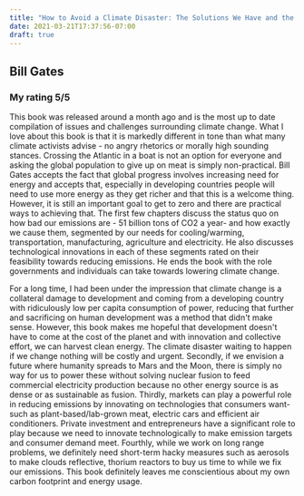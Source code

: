 ```yaml
---
title: "How to Avoid a Climate Disaster: The Solutions We Have and the Breakthroughs We Need"
date: 2021-03-21T17:37:56-07:00
draft: true
---
```

## Bill Gates
### My rating 5/5


This book was released around a month ago and is the most up to date compilation of issues and challenges surrounding climate change. What I love about this book is that it is markedly different in tone than what many climate activists advise - no angry rhetorics or morally high sounding stances. Crossing the Atlantic in a boat is not an option for everyone and asking the global population to give up on meat is simply non-practical. Bill Gates accepts the fact that global progress involves increasing need for energy and accepts that, especially in developing countries people will need to use more energy as they get richer and that this is a welcome thing. However, it is still an important goal to get to zero and there are practical ways to achieving that. The first few chapters discuss the status quo on how bad our emissions are - 51 billion tons of CO2 a year- and how exactly we cause them, segmented by our needs for cooling/warming, transportation, manufacturing, agriculture and electricity. He also discusses technological innovations in each of these segments rated on their feasibility towards reducing emissions. He ends the book with the role governments and individuals can take towards lowering climate change.

For a long time, I had been under the impression that climate change is a collateral damage to development and coming from a developing country with ridiculously low per capita consumption of power, reducing that further and sacrificing on human development was a method that didn't make sense. However, this book makes me hopeful that development doesn't have to come at the cost of the planet and with innovation and collective effort, we can harvest clean energy. The climate disaster waiting to happen if we change nothing will be costly and urgent. Secondly, if we envision a future where humanity spreads to Mars and the Moon, there is simply no way for us to power these without solving nuclear fusion to feed commercial electricity production because no other energy source is as dense or as sustainable as fusion. Thirdly, markets can play a powerful role in reducing emissions by innovating on technologies that consumers want- such as plant-based/lab-grown meat, electric cars and efficient air conditioners. Private investment and entrepreneurs have a significant role to play because we need to innovate technologically to make emission targets and consumer demand meet. Fourthly, while we work on long range problems, we definitely need short-term hacky measures such as aerosols to make clouds reflective, thorium reactors to buy us time to while we fix our emissions. This book definitely leaves me conscientious about my own carbon footprint and energy usage. 